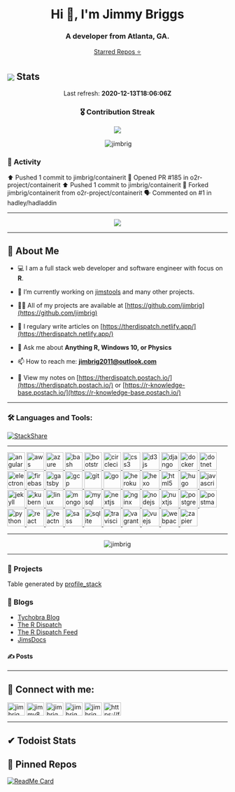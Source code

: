 
<h1 align="center">Hi 👋, I'm Jimmy Briggs</h1>
<h3 align="center">A developer from Atlanta, GA.</h3>

<p align="center"><a href="https://jimbrig.github.io/awesome-stars/">Starred Repos ⭐</a></p>

## <img align="center" src="https://img.icons8.com/ios-filled/50/000000/github.png"/> Stats

<p align="center">
  Last refresh: 
  <b>2020-12-13T18:06:06Z</b>
</p>

<h3  align="center">🎖 Contribution Streak</h3>

<p align="center">
  <a href="https://gh-contribution-stats.herokuapp.com/?user=jimbrig">
    <img src="https://gh-contribution-stats.herokuapp.com/?user=jimbrig&theme=dark"/>
  </a> 
</p>

<p align="center">&nbsp;<img align="center" src="https://github-readme-stats.vercel.app/api?username=jimbrig&count_private=true&show_icons=true&include_all_commits=true&title_color=fff&icon_color=79ff97&text_color=9f9f9f&bg_color=151515" alt="jimbrig" /></p>

<h3  align="left">💼 Activity</h3>

⬆️ Pushed 1 commit to jimbrig/containerit
💪 Opened PR #185 in o2r-project/containerit
⬆️ Pushed 1 commit to jimbrig/containerit
🍴 Forked jimbrig/containerit from o2r-project/containerit
🗣 Commented on #1 in hadley/hadladdin


***

<p align="center">
  <a href="https://metrics.lecoq.io/">
    <img src="https://metrics.lecoq.io/jimbrig?base.repositories=0&languages=1&followup=1&isocalendar=1&gists=1"/>
  </a> 
</p>

***

## 🧬 About Me

- 💻 I am a full stack web developer and software engineer with focus on **R**.

- 🔭 I’m currently working on [jimstools](https://github.com/jimstools) and many other projects.

- 👨‍💻 All of my projects are available at [https://github.com/jimbrig](https://github.com/jimbrig)

- 📝 I regulary write articles on [https://therdispatch.netlify.app/](https://therdispatch.netlify.app/)

- 💬 Ask me about **Anything R, Windows 10, or Physics**

- 📫 How to reach me: **<jimbrig2011@outlook.com>**

- 📄 View my notes on [https://therdispatch.postach.io/](https://therdispatch.postach.io/) or [https://r-knowledge-base.postach.io/](https://r-knowledge-base.postach.io/)

***

### 🛠 Languages and Tools:

<!-- badges: start -->

[![StackShare](http://img.shields.io/badge/tech-stack-0690fa.svg?style=flat)](https://stackshare.io/jimbrig2011/r-development)

<!-- badges: end -->

***

<p align="left"> <a href="https://angular.io" target="_blank"> <img src="https://devicons.github.io/devicon/devicon.git/icons/angularjs/angularjs-original.svg" alt="angularjs" width="40" height="40"/> </a> <a href="https://aws.amazon.com" target="_blank"> <img src="https://devicons.github.io/devicon/devicon.git/icons/amazonwebservices/amazonwebservices-original-wordmark.svg" alt="aws" width="40" height="40"/> </a> <a href="https://azure.microsoft.com/en-in/" target="_blank"> <img src="https://www.vectorlogo.zone/logos/microsoft_azure/microsoft_azure-icon.svg" alt="azure" width="40" height="40"/> </a> <a href="https://www.gnu.org/software/bash/" target="_blank"> <img src="https://www.vectorlogo.zone/logos/gnu_bash/gnu_bash-icon.svg" alt="bash" width="40" height="40"/> </a> <a href="https://getbootstrap.com" target="_blank"> <img src="https://devicons.github.io/devicon/devicon.git/icons/bootstrap/bootstrap-plain.svg" alt="bootstrap" width="40" height="40"/> </a> <a href="https://circleci.com" target="_blank"> <img src="https://www.vectorlogo.zone/logos/circleci/circleci-icon.svg" alt="circleci" width="40" height="40"/> </a> <a href="https://www.w3schools.com/css/" target="_blank"> <img src="https://devicons.github.io/devicon/devicon.git/icons/css3/css3-original-wordmark.svg" alt="css3" width="40" height="40"/> </a> <a href="https://d3js.org/" target="_blank"> <img src="https://devicons.github.io/devicon/devicon.git/icons/d3js/d3js-original.svg" alt="d3js" width="40" height="40"/> </a> <a href="https://www.djangoproject.com/" target="_blank"> <img src="https://devicons.github.io/devicon/devicon.git/icons/django/django-original.svg" alt="django" width="40" height="40"/> </a> <a href="https://www.docker.com/" target="_blank"> <img src="https://devicons.github.io/devicon/devicon.git/icons/docker/docker-original-wordmark.svg" alt="docker" width="40" height="40"/> </a> <a href="https://dotnet.microsoft.com/" target="_blank"> <img src="https://devicons.github.io/devicon/devicon.git/icons/dot-net/dot-net-original-wordmark.svg" alt="dotnet" width="40" height="40"/> </a> <a href="https://www.electronjs.org" target="_blank"> <img src="https://devicons.github.io/devicon/devicon.git/icons/electron/electron-original.svg" alt="electron" width="40" height="40"/> </a> <a href="https://firebase.google.com/" target="_blank"> <img src="https://www.vectorlogo.zone/logos/firebase/firebase-icon.svg" alt="firebase" width="40" height="40"/> </a> <a href="https://www.gatsbyjs.com/" target="_blank"> <img src="https://www.vectorlogo.zone/logos/gatsbyjs/gatsbyjs-icon.svg" alt="gatsby" width="40" height="40"/> </a> <a href="https://cloud.google.com" target="_blank"> <img src="https://www.vectorlogo.zone/logos/google_cloud/google_cloud-icon.svg" alt="gcp" width="40" height="40"/> </a> <a href="https://git-scm.com/" target="_blank"> <img src="https://www.vectorlogo.zone/logos/git-scm/git-scm-icon.svg" alt="git" width="40" height="40"/> </a> <a href="https://golang.org" target="_blank"> <img src="https://devicons.github.io/devicon/devicon.git/icons/go/go-original.svg" alt="go" width="40" height="40"/> </a> <a href="https://heroku.com" target="_blank"> <img src="https://www.vectorlogo.zone/logos/heroku/heroku-icon.svg" alt="heroku" width="40" height="40"/> </a> <a href="hexo.io/" target="_blank"> <img src="https://www.vectorlogo.zone/logos/hexoio/hexoio-icon.svg" alt="hexo" width="40" height="40"/> </a> <a href="https://www.w3.org/html/" target="_blank"> <img src="https://devicons.github.io/devicon/devicon.git/icons/html5/html5-original-wordmark.svg" alt="html5" width="40" height="40"/> </a> <a href="https://gohugo.io/" target="_blank"> <img src="https://api.iconify.design/logos-hugo.svg" alt="hugo" width="40" height="40"/> </a> <a href="https://developer.mozilla.org/en-US/docs/Web/JavaScript" target="_blank"> <img src="https://devicons.github.io/devicon/devicon.git/icons/javascript/javascript-original.svg" alt="javascript" width="40" height="40"/> </a> <a href="https://jekyllrb.com/" target="_blank"> <img src="https://www.vectorlogo.zone/logos/jekyllrb/jekyllrb-icon.svg" alt="jekyll" width="40" height="40"/> </a> <a href="https://kubernetes.io" target="_blank"> <img src="https://www.vectorlogo.zone/logos/kubernetes/kubernetes-icon.svg" alt="kubernetes" width="40" height="40"/> </a> <a href="https://www.linux.org/" target="_blank"> <img src="https://devicons.github.io/devicon/devicon.git/icons/linux/linux-original.svg" alt="linux" width="40" height="40"/> </a> <a href="https://www.mongodb.com/" target="_blank"> <img src="https://devicons.github.io/devicon/devicon.git/icons/mongodb/mongodb-original-wordmark.svg" alt="mongodb" width="40" height="40"/> </a> <a href="https://www.mysql.com/" target="_blank"> <img src="https://devicons.github.io/devicon/devicon.git/icons/mysql/mysql-original-wordmark.svg" alt="mysql" width="40" height="40"/> </a> <a href="https://nextjs.org/" target="_blank"> <img src="https://cdn.worldvectorlogo.com/logos/nextjs-3.svg" alt="nextjs" width="40" height="40"/> </a> <a href="https://www.nginx.com" target="_blank"> <img src="https://devicons.github.io/devicon/devicon.git/icons/nginx/nginx-original.svg" alt="nginx" width="40" height="40"/> </a> <a href="https://nodejs.org" target="_blank"> <img src="https://devicons.github.io/devicon/devicon.git/icons/nodejs/nodejs-original-wordmark.svg" alt="nodejs" width="40" height="40"/> </a> <a href="https://nuxtjs.org/" target="_blank"> <img src="https://www.vectorlogo.zone/logos/nuxtjs/nuxtjs-icon.svg" alt="nuxtjs" width="40" height="40"/> </a> <a href="https://www.postgresql.org" target="_blank"> <img src="https://devicons.github.io/devicon/devicon.git/icons/postgresql/postgresql-original-wordmark.svg" alt="postgresql" width="40" height="40"/> </a> <a href="https://postman.com" target="_blank"> <img src="https://www.vectorlogo.zone/logos/getpostman/getpostman-icon.svg" alt="postman" width="40" height="40"/> </a> <a href="https://www.python.org" target="_blank"> <img src="https://devicons.github.io/devicon/devicon.git/icons/python/python-original.svg" alt="python" width="40" height="40"/> </a> <a href="https://reactjs.org/" target="_blank"> <img src="https://devicons.github.io/devicon/devicon.git/icons/react/react-original-wordmark.svg" alt="react" width="40" height="40"/> </a> <a href="https://reactnative.dev/" target="_blank"> <img src="https://reactnative.dev/img/header_logo.svg" alt="reactnative" width="40" height="40"/> </a> <a href="https://sass-lang.com" target="_blank"> <img src="https://devicons.github.io/devicon/devicon.git/icons/sass/sass-original.svg" alt="sass" width="40" height="40"/> </a> <a href="https://www.sqlite.org/" target="_blank"> <img src="https://www.vectorlogo.zone/logos/sqlite/sqlite-icon.svg" alt="sqlite" width="40" height="40"/> </a> <a href="https://travis-ci.org" target="_blank"> <img src="https://www.vectorlogo.zone/logos/travis-ci/travis-ci-icon.svg" alt="travisci" width="40" height="40"/> </a> <a href="https://www.vagrantup.com/" target="_blank"> <img src="https://www.vectorlogo.zone/logos/vagrantup/vagrantup-icon.svg" alt="vagrant" width="40" height="40"/> </a> <a href="https://vuejs.org/" target="_blank"> <img src="https://devicons.github.io/devicon/devicon.git/icons/vuejs/vuejs-original-wordmark.svg" alt="vuejs" width="40" height="40"/> </a> <a href="https://webpack.js.org" target="_blank"> <img src="https://devicons.github.io/devicon/devicon.git/icons/webpack/webpack-original.svg" alt="webpack" width="40" height="40"/> </a> <a href="https://zapier.com" target="_blank"> <img src="https://www.vectorlogo.zone/logos/zapier/zapier-icon.svg" alt="zapier" width="40" height="40"/> </a> </p>

***

<p align="center"><img src="https://github-readme-stats.vercel.app/api/top-langs?username=jimbrig&show_icons=true&locale=en&hide=html&layout=compact" alt="jimbrig" /></p>

***

### 🏁 Projects

Table generated by [profile_stack](https://github.com/Matt-Gleich/profile_stack)

<!-- START OF PROFILE STACK, DO NOT REMOVE -->

<!-- END OF PROFILE STACK, DO NOT REMOVE -->

### 📃 Blogs

<!--FEED:{"rows": 5, "select": ["feed"], "raw": true, "title": true }-->

- [Tychobra Blog](https//tychobra.com/posts/)
- [The R Dispatch](https://therdispatch.jimbrig.com/)
- [The R Dispatch Feed](https://feedly.com/i/subscription/feed%2Fhttps%3A%2F%2Ffeedly.com%2Ff%2FqOVW62nvaI7U3Fp6BLtRqKnY)
- [JimsDocs](https://jimbrig.github.io/jimsdocs/)

#### ✍ Posts

<!-- BLOG-POST-LIST:START -->

<!--FEED:{"rows": 5, "select": ["feed"], "raw": true, "title": true }-->

<!-- BLOG-POST-LIST:END -->

***

## 📢 Connect with me:
<p align="left">
<a href="https://dev.to/jimbrig" target="blank"><img align="center" src="https://cdn.jsdelivr.net/npm/simple-icons@3.0.1/icons/dev-dot-to.svg" alt="jimbrig" height="30" width="40" /></a>
<a href="https://twitter.com/jimmy82929796" target="blank"><img align="center" src="https://cdn.jsdelivr.net/npm/simple-icons@3.0.1/icons/twitter.svg" alt="jimmy82929796" height="30" width="40" /></a>
<a href="https://linkedin.com/in/jimbrig" target="blank"><img align="center" src="https://cdn.jsdelivr.net/npm/simple-icons@3.0.1/icons/linkedin.svg" alt="jimbrig" height="30" width="40" /></a>
<a href="https://stackoverflow.com/users/jimbrig" target="blank"><img align="center" src="https://cdn.jsdelivr.net/npm/simple-icons@3.0.1/icons/stackoverflow.svg" alt="jimbrig" height="30" width="40" /></a>
<a href="https://medium.com/jimbrig" target="blank"><img align="center" src="https://cdn.jsdelivr.net/npm/simple-icons@3.0.1/icons/medium.svg" alt="jimbrig" height="30" width="40" /></a>
<a href="/https://feedly.com/i/subscription/feed%2fhttps%3a%2f%2ffeedly.com%2ff%2fqovw62nvai7u3fp6bltrqkny" target="blank"><img align="center" src="https://cdn.jsdelivr.net/npm/simple-icons@3.0.1/icons/rss.svg" alt="https://feedly.com/i/subscription/feed%2fhttps%3a%2f%2ffeedly.com%2ff%2fqovw62nvai7u3fp6bltrqkny" height="30" width="40" /></a>
</p>

***

## ✔ Todoist Stats

<!-- TODO-IST:START -->

<!-- TODO-IST:END -->

## 📌 Pinned Repos

[![ReadMe Card](https://github-readme-stats.vercel.app/api/pin/?organization=tychobra&polished)](https://github.com/tychobra/polished)


